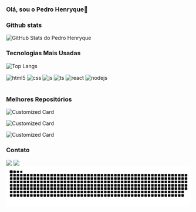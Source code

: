 ### Olá, sou o Pedro Henryque👋

### Github stats

![GitHub Stats do Pedro Henryque](https://github-readme-stats.vercel.app/api/?username=Pedro-H-Nery\&show_icons=true\&title_color=fff\&icon_color=79ff97\&text_color=9f9f9f\&bg_color=151515)

### Tecnologias Mais Usadas

![Top Langs](https://github-readme-stats.vercel.app/api/top-langs/?username=Pedro-H-Nery\&layout=compact\&title_color=fff\&text_color=9f9f9f\&bg_color=151515)

<div style="display: inline_block">
  <img align="center" alt="html5" src="https://img.shields.io/badge/HTML5-E34F26?style=for-the-badge&logo=html5&logoColor=white" />
  <img align="center" alt="css" src="https://img.shields.io/badge/CSS3-1572B6?style=for-the-badge&logo=css3&logoColor=white" />
  <img align="center" alt="js" src="https://img.shields.io/badge/JavaScript-F7DF1E?style=for-the-badge&logo=javascript&logoColor=black" />
  <img align="center" alt="ts" src="https://img.shields.io/badge/TypeScript-007ACC?style=for-the-badge&logo=typescript&logoColor=white" />
  <img align="center" alt="react" src="https://img.shields.io/badge/React-20232A?style=for-the-badge&logo=react&logoColor=61DAFB" />
  <img align="center" alt="nodejs" src="https://img.shields.io/badge/Node.js-43853D?style=for-the-badge&logo=node.js&logoColor=white" />
</div><br/>

### Melhores Repositórios

![Customized Card](https://github-readme-stats.vercel.app/api/pin?username=Pedro-H-Nery\&repo=Criador-de-bots\&title_color=fff\&icon_color=f9f9f9\&text_color=9f9f9f\&bg_color=151515)

![Customized Card](https://github-readme-stats.vercel.app/api/pin?username=Pedro-H-Nery\&repo=AllProjects\&title_color=fff\&icon_color=f9f9f9\&text_color=9f9f9f\&bg_color=151515)

![Customized Card](https://github-readme-stats.vercel.app/api/pin?username=Pedro-H-Nery\&repo=Jogo-dos-Botoes\&title_color=fff\&icon_color=f9f9f9\&text_color=9f9f9f\&bg_color=151515)

### Contato

<div> 
  <a href = "mailto:pedronery404@gmail.com"><img src="https://img.shields.io/badge/-Gmail-%23333?style=for-the-badge&logo=gmail&logoColor=white" target="_blank"></a>
  <a href="linkedin.com/in/pedro-nery-54b597231" target="_blank"><img src="https://img.shields.io/badge/-LinkedIn-%230077B5?style=for-the-badge&logo=linkedin&logoColor=white" target="_blank"></a> 
</div>

<picture>
  <source media="(prefers-color-scheme: dark)" srcset="https://raw.githubusercontent.com/Pedro-H-Nery/Pedro-H-Nery/output/github-contribution-grid-snake-dark.svg">
  <source media="(prefers-color-scheme: light)" srcset="https://raw.githubusercontent.com/Pedro-H-Nery/Pedro-H-Nery/output/github-contribution-grid-snake.svg">
  <img alt="github contribution grid snake animation" src="https://raw.githubusercontent.com/Pedro-H-Nery/Pedro-H-Nery/output/github-contribution-grid-snake.svg">
</picture>
